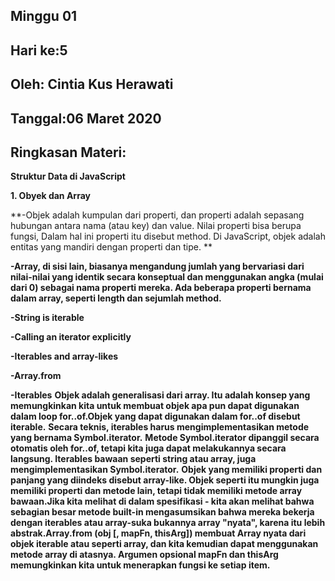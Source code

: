 ## Minggu 01
## Hari ke:5
## Oleh: Cintia Kus Herawati 
## Tanggal:06 Maret 2020
## Ringkasan Materi:

**Struktur Data di JavaScript**

**1. Obyek dan Array**


**-Objek adalah kumpulan dari properti, dan properti adalah sepasang hubungan antara nama (atau key) dan value. Nilai properti bisa berupa fungsi, Dalam hal ini properti itu disebut method. Di JavaScript, objek adalah entitas yang mandiri dengan properti dan tipe. **

**-Array, di sisi lain, biasanya mengandung jumlah yang bervariasi dari nilai-nilai yang identik secara konseptual dan menggunakan angka (mulai dari 0) sebagai nama properti mereka. Ada beberapa properti bernama dalam array, seperti length dan sejumlah method.**

**-String is iterable**

**-Calling an iterator explicitly**

**-Iterables and array-likes**

**-Array.from**

**-Iterables**
**Objek adalah generalisasi dari array. Itu adalah konsep yang memungkinkan kita untuk membuat objek apa pun dapat digunakan dalam loop for..of.Objek yang dapat digunakan dalam for..of disebut iterable.**
**Secara teknis, iterables harus mengimplementasikan metode yang bernama Symbol.iterator.**
**Metode Symbol.iterator dipanggil secara otomatis oleh for..of, tetapi kita juga dapat melakukannya secara langsung.
Iterables bawaan seperti string atau array, juga mengimplementasikan Symbol.iterator.**
**Objek yang memiliki properti dan panjang yang diindeks disebut array-like. Objek seperti itu mungkin juga memiliki properti dan metode lain, tetapi tidak memiliki metode array bawaan.Jika kita melihat di dalam spesifikasi - kita akan melihat bahwa sebagian besar metode built-in mengasumsikan bahwa mereka bekerja dengan iterables atau array-suka bukannya array "nyata", karena itu lebih abstrak.Array.from (obj [, mapFn, thisArg]) membuat Array nyata dari objek iterable atau seperti array, dan kita kemudian dapat menggunakan metode array di atasnya. Argumen opsional mapFn dan thisArg memungkinkan kita untuk menerapkan fungsi ke setiap item.**


